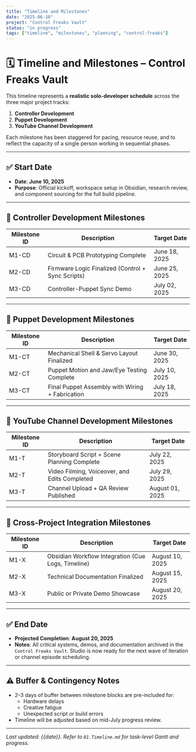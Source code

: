 ```yaml
---
title: "Timeline and Milestones"
date: "2025-06-10"
project: "Control Freaks Vault"
status: "in progress"
tags: ["timeline", "milestones", "planning", "control-freaks"]
---
```


# 🗓️ Timeline and Milestones – Control Freaks Vault

This timeline represents a **realistic solo-developer schedule** across the three major project tracks:

1. **Controller Development**
2. **Puppet Development**
3. **YouTube Channel Development**

Each milestone has been staggered for pacing, resource reuse, and to reflect the capacity of a single person working in sequential phases.

---

## ✅ Start Date

- **Date**: **June 10, 2025**
- **Purpose**: Official kickoff, workspace setup in Obsidian, research review, and component sourcing for the full build pipeline.

---

## 📍 Controller Development Milestones

| Milestone ID | Description                                          | Target Date   |
|--------------|------------------------------------------------------|---------------|
| M1-CD        | Circuit & PCB Prototyping Complete                   | June 18, 2025 |
| M2-CD        | Firmware Logic Finalized (Control + Sync Scripts)   | June 25, 2025 |
| M3-CD        | Controller-Puppet Sync Demo                          | July 02, 2025 |

---

## 📍 Puppet Development Milestones

| Milestone ID | Description                                          | Target Date   |
|--------------|------------------------------------------------------|---------------|
| M1-CT        | Mechanical Shell & Servo Layout Finalized            | June 30, 2025 |
| M2-CT        | Puppet Motion and Jaw/Eye Testing Complete           | July 10, 2025 |
| M3-CT        | Final Puppet Assembly with Wiring + Fabrication      | July 18, 2025 |

---

## 📍 YouTube Channel Development Milestones

| Milestone ID | Description                                          | Target Date   |
|--------------|------------------------------------------------------|---------------|
| M1-T         | Storyboard Script + Scene Planning Complete          | July 22, 2025 |
| M2-T         | Video Filming, Voiceover, and Edits Completed        | July 29, 2025 |
| M3-T         | Channel Upload + QA Review Published                 | August 01, 2025 |

---

## 📍 Cross-Project Integration Milestones

| Milestone ID | Description                                          | Target Date   |
|--------------|------------------------------------------------------|---------------|
| M1-X         | Obsidian Workflow Integration (Cue Logs, Timeline)   | August 10, 2025 |
| M2-X         | Technical Documentation Finalized                    | August 15, 2025 |
| M3-X         | Public or Private Demo Showcase                      | August 20, 2025 |

---

## ✅ End Date

- **Projected Completion**: **August 20, 2025**
- **Notes**: All critical systems, demos, and documentation archived in the `Control Freaks Vault`. Studio is now ready for the next wave of iteration or channel episode scheduling.

---

## ⚠️ Buffer & Contingency Notes

- 2–3 days of buffer between milestone blocks are pre-included for:
  - Hardware delays
  - Creative fatigue
  - Unexpected script or build errors
- Timeline will be adjusted based on mid-July progress review.

---

*Last updated: {{date}}. Refer to `01.Timeline.md` for task-level Gantt and progress.*
